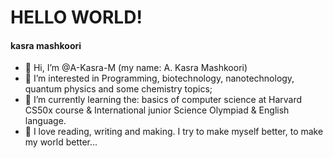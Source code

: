 # HELLO WORLD!
#### kasra mashkoori

- 👋 Hi, I’m @A-Kasra-M (my name: A. Kasra Mashkoori)
- 👀 I’m interested in Programming, biotechnology, nanotechnology, quantum physics and some chemistry topics;
- 🌱 I’m currently learning the: basics of computer science at Harvard CS50x course & International junior Science Olympiad & English language.
- 🤍 I love reading, writing and making. I try to make myself better, to make my world better...


<!---
A-Kasra-M/A-Kasra-M is a ✨ special ✨ repository because its `README.md` (this file) appears on your GitHub profile.
You can click the Preview link to take a look at your changes.
--->

